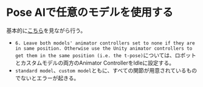 # Pose AIで任意のモデルを使用する

基本的に[こちら](https://github.com/PoseAI/PoseCameraAPI/blob/main/FrameworkDocumentation/RigRetargeting.md)を見ながら行う。

- `6. Leave both models' animator controllers set to none if they are in same position. Otherwise use the Unity animator controllers to get them in the same position (i.e. the t-pose)`については、ロボットとカスタムモデルの両方のAnimator ControllerをIdleに設定する。
- `standard model`、`custom model`ともに、すべての関節が用意されているものでないとエラーが起きる。